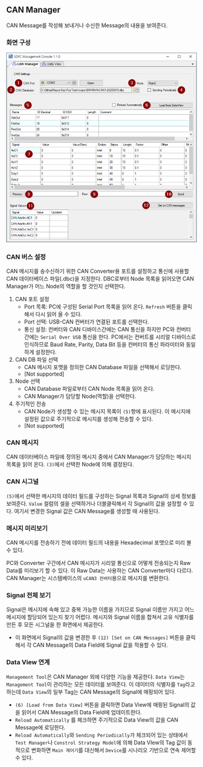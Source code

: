 ## CAN Manager

CAN Message를 작성해 보내거나 수신한  Message의 내용을 보여준다.

### 화면 구성

![can-manager](can-manager.assets/can-manager.png)

### CAN 버스 설정

CAN 메시지를 송수신하기 위한 CAN Converter용 포트를 설정하고 통신에 사용할 CAN 데이터베이스 파일(.dbc)을 지정한다. DBC로부터 Node 목록을 읽어오면 CAN Manager가 어느 Node의 역할을 할 것인지 선택한다.

1. CAN 포트 설정
   - Port 목록: PC에 구성된  Serial Port 목록을 읽어 온다. `Refresh` 버튼을 클릭해서 다시 읽어 올 수 있다.
   - Port 선택: USB-CAN 컨버터가 연결된 포트를 선택한다.
   - 통신 설정: 컨버터와 CAN 디바이스간에는 CAN 통신을 하지만 PC와 컨버터 간에는 `Serial Over USB` 통신을 한다. PC에서는 컨버트를 시리얼 디바이스로 인식하므로 Baud Rate, Parity, Data Bit 등을 컨버터의 통신 파라미터와 동일하게 설정한다.
2. CAN DB 파일 선택
   - CAN 메시지 포맷을 정의한 CAN Database 파일을 선택해서 로딩한다.
   - [Not supported]
3. Node 선택
   - CAN Database 파일로부터 CAN Node 목록을 읽어 온다.
   - CAN Manager가 담당할 Node(역할)을 선택한다.
4. 주기적인 전송
   - CAN Node가 생성할 수 있는 메시지 목록이 `(5)`항에 표시된다. 이 메시지에 설정된 값으로 주기적으로 메시지를 생성해 전송할 수 있다.
   - [Not supported]



### CAN 메시지

CAN 데이터베이스 파일에 정의된 메시지 중에서 CAN Manager가 담당하는 메시지 목록을 읽어 온다. `(3)`에서 선택한 Node에 의해 결정된다.

### CAN 시그널

`(5)`에서 선택한 메시지의 데이터 필드를 구성하는 Signal 목록과 Signal의 상세 정보를 보여준다. `Value` 컬럼의 셀을 선택하거나 더블클릭해서 각 Signal의 값을 설정할 수 있다. 여기서 변경한 Signal 값은 CAN Message를 생성할 때 사용된다.

### 메시지 미리보기

CAN 메시지를 전송하기 전에 데이터 필드의 내용을 Hexadecimal 포맷으로 미리 볼 수 있다.

PC와 Converter 구간에서 CAN 메시지가 시리얼 통신으로 어떻게 전송되는지 Raw Data를 미리보기 할 수 있다. 이 Raw Data는 사용하는 CAN Converter마다 다르다. CAN Manager는 시스템베이스의 `uCAN3 컨버터`용으로 메시지를 변환한다.

### Signal 전체 보기

Signal은 메시지에 속해 있고 중복 가능한 이름을 가지므로 Signal 이름만 가지고 어느 메시지에 할당되어 있는지 찾기 어렵다. 메시지와 Signal 이름을 합쳐서 고유 식별자를 만든 후 모든 시그널을 한 화면에서 제공한다.

- 이 화면에서 Signal의 값을 변경한 후 `(12) [Set on CAN Messages]` 버튼을 클릭해서 각 CAN Message의 Data Field에 Signal 값을 적용할 수 있다.

### Data View 연계

`Management Tool`은 CAN Manager 외에 다양한 기능을 제공한다. `Data View`는 `Management Tool`이 관리하는 모든 데이터를 보여준다. 이 데이터의 식별자를 `Tag`라고 하는데 `Data View`의 일부 Tag는 CAN Message의 Signal에 매핑되어 있다.

- `(6) [Load from Data View]` 버튼을 클릭하면 Data View에 매핑된 Signal의 값을 읽어서 CAN Message의 Data Field에 업데이트한다.
- `Reload Automatically` 를 체크하면 주기적으로 Data View의 값을 CAN Message에 로딩한다.
- `Reload Automatically`와 `Sending Periodically`가 체크되어 있는 상태에서 `Test Manager`나 `Constrol Strategy Model`에 의해 Data VIew의 Tag 값이 동적으로 변화하면 `Main 제어기`를 대신해서 `Device`를 시나리오 기반으로 연속 제어할 수 있다. 
